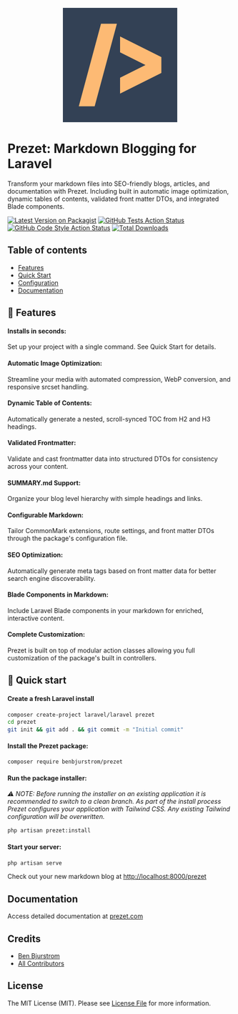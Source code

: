 <p align="center">
    <img src="https://raw.githubusercontent.com/benbjurstrom/prezet/main/art/logo.png" width="256" alt="PREZET">
</p>

# Prezet: Markdown Blogging for Laravel

Transform your markdown files into SEO-friendly blogs, articles, and documentation with Prezet. Including built in automatic image optimization, dynamic tables of contents, validated front matter DTOs, and integrated Blade components.

[![Latest Version on Packagist](https://img.shields.io/packagist/v/benbjurstrom/prezet.svg?style=flat-square)](https://packagist.org/packages/benbjurstrom/prezet)
[![GitHub Tests Action Status](https://img.shields.io/github/actions/workflow/status/benbjurstrom/prezet/run-tests.yml?branch=main&label=tests&style=flat-square)](https://github.com/benbjurstrom/prezet/actions?query=workflow%3Arun-tests+branch%3Amain)
[![GitHub Code Style Action Status](https://img.shields.io/github/actions/workflow/status/benbjurstrom/prezet/fix-php-code-style-issues.yml?branch=main&label=code%20style&style=flat-square)](https://github.com/benbjurstrom/prezet/actions?query=workflow%3A"Fix+PHP+code+style+issues"+branch%3Amain)
[![Total Downloads](https://img.shields.io/packagist/dt/benbjurstrom/prezet.svg?style=flat-square)](https://packagist.org/packages/benbjurstrom/prezet)

## Table of contents
- [Features](https://github.com/benbjurstrom/prezet#features)
- [Quick Start](https://github.com/benbjurstrom/prezet#quick-start)
- [Configuration](https://github.com/benbjurstrom/prezet#configuration)
- [Documentation](https://github.com/benbjurstrom/prezet#documentation)

## 🌟 Features

#### Installs in seconds:
Set up your project with a single command. See Quick Start for details.

#### Automatic Image Optimization:
Streamline your media with automated compression, WebP conversion, and responsive srcset handling.

#### Dynamic Table of Contents:
Automatically generate a nested, scroll-synced TOC from H2 and H3 headings.

#### Validated Frontmatter:
Validate and cast frontmatter data into structured DTOs for consistency across your content.

#### SUMMARY.md Support:
Organize your blog level hierarchy with simple headings and links.

#### Configurable Markdown:
Tailor CommonMark extensions, route settings, and front matter DTOs through the package's configuration file.

#### SEO Optimization:
Automatically generate meta tags based on front matter data for better search engine discoverability.

#### Blade Components in Markdown:
Include Laravel Blade components in your markdown for enriched, interactive content.

#### Complete Customization:
Prezet is built on top of modular action classes allowing you full customization of the package's built in controllers.

## 🚀 Quick start

#### Create a fresh Laravel install

```bash
composer create-project laravel/laravel prezet
cd prezet
git init && git add . && git commit -m "Initial commit"
```

#### Install the Prezet package:

```bash
composer require benbjurstrom/prezet
```

#### Run the package installer:

_⚠️ NOTE: Before running the installer on an existing application it is recommended to switch to a clean branch. As part of the install process Prezet configures your application with Tailwind CSS. Any existing Tailwind configuration will be overwritten._

```bash
php artisan prezet:install
```

#### Start your server:
```bash
php artisan serve
```

Check out your new markdown blog at [http://localhost:8000/prezet](http://localhost:8000/prezet)

## Documentation
Access detailed documentation at [prezet.com](https://prezet.com)

## Credits

- [Ben Bjurstrom](https://github.com/benbjurstrom)
- [All Contributors](../../contributors)

## License

The MIT License (MIT). Please see [License File](LICENSE.md) for more information.
